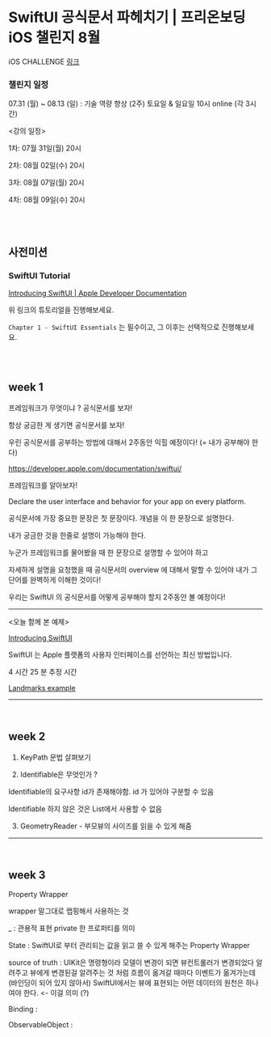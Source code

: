 # SwiftUI 공식문서 파헤치기 | 프리온보딩 iOS 챌린지 8월

iOS CHALLENGE [링크](https://www.wanted.co.kr/events/pre_challenge_ios_4) 

### 챌린지 일정

07.31 (월) ~ 08.13 (일) : 기술 역량 향상 (2주) 토요일 & 일요일 10시 online (각 3시간)

<강의 일정>

1차: 07월 31일(월) 20시

2차: 08월 02일(수) 20시

3차: 08월 07일(월) 20시

4차: 08월 09일(수) 20시

<br>
<br>

## 사전미션

### SwiftUI Tutorial

[Introducing SwiftUI | Apple Developer Documentation](https://developer.apple.com/tutorials/swiftui)

위 링크의 튜토리얼을 진행해보세요.

`Chapter 1 - SwiftUI Essentials` 는 필수이고, 그 이후는 선택적으로 진행해보세요.


<br>
<br>

## week 1 

프레임워크가 무엇이냐 ?  공식문서를 보자!

항상 궁금한 게 생기면 공식문서를 보자!

우린 공식문서를 공부하는 방법에 대해서 2주동안 익힐 예정이다! (= 내가 공부해야 한다) 

https://developer.apple.com/documentation/swiftui/

프레임워크를 알아보자!


Declare the user interface and behavior for your app on every platform.


공식문서에 가장 중요한 문장은 첫 문장이다. 개념을 이 한 문장으로 설명한다.  


내가 궁금한 것을 한줄로 설명이 가능해야 한다.

누군가 프레임워크를 물어봤을 때 한 문장으로 설명할 수 있어야 하고 

자세하게 설명을 요청했을 때 공식문서의 overview 에 대해서 말할 수 있어야 내가 그 단어를 완벽하게 이해한 것이다!

우리는 SwiftUI 의 공식문서를 어떻게 공부해야 할지 2주동안 볼 예정이다!

<hr>

<오늘 함께 본 예제>

[Introducing SwiftUI](https://developer.apple.com/tutorials/swiftui/creating-and-combining-views)

SwiftUI 는 Apple 플랫폼의 사용자 인터페이스를 선언하는 최신 방법입니다.

4 시간 25 분 추정 시간

[Landmarks example](https://github.com/jeehge/PreOnboarding/tree/main/SwiftUI/Landmarks)

<hr>
 
<br>

## week 2 

1. KeyPath 문법 살펴보기

2. Identifiable은 무엇인가 ?

Identifiable의 요구사항 id가 존재해야함. id 가 있어야 구분할 수 있음

Identifiable 하지 않은 것은 List에서 사용할 수 없음

3. GeometryReader  - 부모뷰의 사이즈를 읽을 수 있게 해줌

<hr>
 
<br>

## week 3

Property Wrapper

wrapper 말그대로 랩핑해서 사용하는 것


_ : 관용적 표현 private 한 프로퍼티를 의미

State : SwiftUI로 부터 관리되는 값을 읽고 쓸 수 있게 해주는 Property Wrapper


source of truth : UIKit은 명령형이라 모델이 변경이 되면 뷰컨트롤러가 변경되었다 알려주고 뷰에게 변경된걸 알려주는 것 처럼 흐름이 옮겨갈 때마다 이벤트가 옮겨가는데 (바인딩이 되어 있지 않아서) SwiftUI에서는 뷰에 표현되는 어떤 데이터의 원천은 하나여야 한다. <- 이걸 의미 (?)

Binding : 


ObservableObject : 






